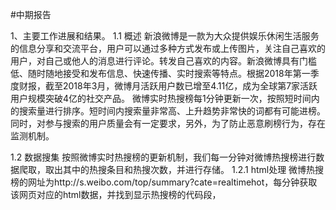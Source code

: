 #中期报告

1、主要工作进展和结果。
1.1 概述
新浪微博是一款为大众提供娱乐休闲生活服务的信息分享和交流平台，用户可以通过多种方式发布或上传图片，关注自己喜欢的用户，对自己或他人的消息进行评论。转发自己喜欢的内容。新浪微博具有门槛低、随时随地接受和发布信息、快速传播、实时搜索等特点。根据2018年第一季度财报，截至2018年3月，微博月活跃用户数已增至4.11亿，成为全球第7家活跃用户规模突破4亿的社交产品。
微博实时热搜榜每1分钟更新一次，按照短时间内的搜索量进行排序。短时间内搜索量非常高、上升趋势非常快的词都有可能进榜。同时，对参与搜索的用户质量会有一定要求，另外，为了防止恶意刷榜行为，存在监测机制。

1.2 数据搜集
按照微博实时热搜榜的更新机制，我们每一分钟对微博热搜榜进行数据爬取，取出其中的热搜条目和热搜次数，并进行存储。
1.2.1 html处理
微博热搜榜的网址为http://s.weibo.com/top/summary?cate=realtimehot，每分钟获取该网页对应的html数据，并找到显示热搜榜的代码段，
